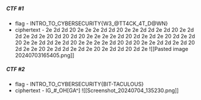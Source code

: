 ##### CTF #1

- flag - INTRO_TO_CYBERSECURITY{W3_@TT4CK_4T_D@WN}
- ciphertext - 2e 2d 2d 20 2e 2e 2e 2d 2d 20 2e 2e 2d 2d 2e 2d 20 2e 2d 2d 2e 2d 2e 20 2d 20 2d 20 2e 2e 2e 2e 2d 20 2d 2e 2d 2e 20 2d 2e 2d 20 2e 2e 2d 2d 2e 2d 20 2e 2e 2e 2e 2d 20 2d 20 2e 2e 2d 2d 2e 2d 20 2d 2e 2e 20 2e 2d 2d 2e 2d 2e 20 2e 2d 2d 20 2d 2e
![[Pasted image 20240703165405.png]]
##### CTF #2

- flag - INTRO_TO_CYBERSECURITY{BIT-TACULOUS}
- ciphertext - IG_#_OH\[GA^]
![[Screenshot_20240704_135230.png]]
